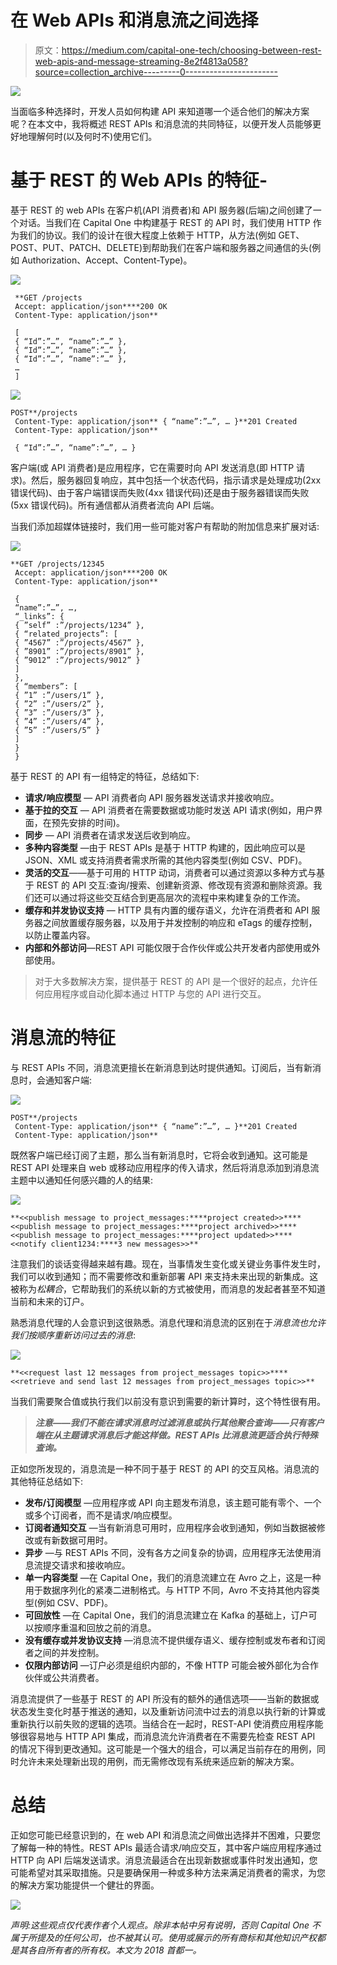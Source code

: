 # 在 Web APIs 和消息流之间选择

> 原文：<https://medium.com/capital-one-tech/choosing-between-rest-web-apis-and-message-streaming-8e2f4813a058?source=collection_archive---------0----------------------->

![](img/a7ce622f4b1c2a986959009f476a1487.png)

当面临多种选择时，开发人员如何构建 API 来知道哪一个适合他们的解决方案呢？在本文中，我将概述 REST APIs 和消息流的共同特征，以便开发人员能够更好地理解何时(以及何时不)使用它们。

# **基于 REST 的 Web APIs 的特征-**

基于 REST 的 web APIs 在客户机(API 消费者)和 API 服务器(后端)之间创建了一个对话。当我们在 Capital One 中构建基于 REST 的 API 时，我们使用 HTTP 作为我们的协议。我们的设计在很大程度上依赖于 HTTP，从方法(例如 GET、POST、PUT、PATCH、DELETE)到帮助我们在客户端和服务器之间通信的头(例如 Authorization、Accept、Content-Type)。

![](img/449157788a777b3472047b411289a4e7.png)

```
 **GET /projects
 Accept: application/json****200 OK
 Content-Type: application/json**

 [
 { “Id”:”…”, “name”:”…” },
 { “Id”:”…”, “name”:”…” },
 { “Id”:”…”, “name”:”…” },
 …
 ]
```

![](img/26e33b796d5bff1c55e51628a829b3b2.png)

```
POST**/projects
 Content-Type: application/json** { “name”:”…”, … }**201 Created
 Content-Type: application/json**

 { “Id”:”…”, “name”:”…”, … }
```

客户端(或 API 消费者)是应用程序，它在需要时向 API 发送消息(即 HTTP 请求)。然后，服务器回复响应，其中包括一个状态代码，指示请求是处理成功(2xx 错误代码)、由于客户端错误而失败(4xx 错误代码)还是由于服务器错误而失败(5xx 错误代码)。所有通信都从消费者流向 API 后端。

当我们添加超媒体链接时，我们用一些可能对客户有帮助的附加信息来扩展对话:

![](img/417d5053276dd3f3ed6e852f9a240a4d.png)

```
**GET /projects/12345
 Accept: application/json****200 OK
 Content-Type: application/json**

 { 
 “name”:”…”, …,
 “_links”: {
 { ”self” :”/projects/1234” }, 
 { “related_projects”: [
 { ”4567” :”/projects/4567” }, 
 { ”8901” :”/projects/8901” }, 
 { ”9012” :”/projects/9012” } 
 ] 
 }, 
 { “members”: [
 { ”1” :”/users/1” }, 
 { ”2” :”/users/2” }, 
 { ”3” :”/users/3” }, 
 { ”4” :”/users/4” }, 
 { ”5” :”/users/5” } 
 ] 
 }
 }
```

基于 REST 的 API 有一组特定的特征，总结如下:

*   **请求/响应模型** — API 消费者向 API 服务器发送请求并接收响应。
*   **基于拉的交互** — API 消费者在需要数据或功能时发送 API 请求(例如，用户界面，在预先安排的时间)。
*   **同步** — API 消费者在请求发送后收到响应。
*   **多种内容类型** —由于 REST APIs 是基于 HTTP 构建的，因此响应可以是 JSON、XML 或支持消费者需求所需的其他内容类型(例如 CSV、PDF)。
*   **灵活的交互**——基于可用的 HTTP 动词，消费者可以通过资源以多种方式与基于 REST 的 API 交互:查询/搜索、创建新资源、修改现有资源和删除资源。我们还可以通过将这些交互结合到更高层次的流程中来构建复杂的工作流。
*   **缓存和并发协议支持** — HTTP 具有内置的缓存语义，允许在消费者和 API 服务器之间放置缓存服务器，以及用于并发控制的响应和 eTags 的缓存控制，以防止覆盖内容。
*   **内部和外部访问**—REST API 可能仅限于合作伙伴或公共开发者内部使用或外部使用。

> 对于大多数解决方案，提供基于 REST 的 API 是一个很好的起点，允许任何应用程序或自动化脚本通过 HTTP 与您的 API 进行交互。

# **消息流的特征**

与 REST APIs 不同，消息流更擅长在新消息到达时提供通知。订阅后，当有新消息时，会通知客户端:

![](img/84916437b764bfab65e588e1a25681f7.png)

```
POST**/projects
 Content-Type: application/json** { “name”:”…”, … }**201 Created
 Content-Type: application/json** 
```

既然客户端已经订阅了主题，那么当有新消息时，它将会收到通知。这可能是 REST API 处理来自 web 或移动应用程序的传入请求，然后将消息添加到消息流主题中以通知任何感兴趣的人的结果:

![](img/40c1e678a79e12a116bb65c4e94d31f8.png)

```
**<<publish message to project_messages:****project created>>****<<publish message to project_messages:****project archived>>****<<publish message to project_messages:****project updated>>****<<notify client1234:****3 new messages>>**
```

注意我们的谈话变得越来越有趣。现在，当事情发生变化或关键业务事件发生时，我们可以收到通知；而不需要修改和重新部署 API 来支持未来出现的新集成。这被称为*松耦合*，它帮助我们的系统以新的方式被使用，而消息的发起者甚至不知道当前和未来的订户。

熟悉消息代理的人会意识到这很熟悉。消息代理和消息流的区别在于*消息流也允许我们按顺序重新访问过去的消息*:

![](img/d7c6f793a77815eeda70e7fa90347afa.png)

```
**<<request last 12 messages from project_messages topic>>****<<retrieve and send last 12 messages from project_messages topic>>**
```

当我们需要聚合值或执行我们以前没有意识到需要的新计算时，这个特性很有用。

> ***注意——我们不能在请求消息时过滤消息或执行其他聚合查询——只有客户端在从主题请求消息后才能这样做。REST APIs 比消息流更适合执行特殊查询。***

正如您所发现的，消息流是一种不同于基于 REST 的 API 的交互风格。消息流的其他特征总结如下:

*   **发布/订阅模型** —应用程序或 API 向主题发布消息，该主题可能有零个、一个或多个订阅者，而不是请求/响应模型。
*   **订阅者通知交互** —当有新消息可用时，应用程序会收到通知，例如当数据被修改或有新数据可用时。
*   **异步** —与 REST APIs 不同，没有各方之间复杂的协调，应用程序无法使用消息流提交请求和接收响应。
*   **单一内容类型** —在 Capital One，我们的消息流建立在 Avro 之上，这是一种用于数据序列化的紧凑二进制格式。与 HTTP 不同，Avro 不支持其他内容类型(例如 CSV、PDF)。
*   **可回放性** —在 Capital One，我们的消息流建立在 Kafka 的基础上，订户可以按顺序重温和回放之前的消息。
*   **没有缓存或并发协议支持** —消息流不提供缓存语义、缓存控制或发布者和订阅者之间的并发控制。
*   **仅限内部访问** —订户必须是组织内部的，不像 HTTP 可能会被外部化为合作伙伴或公共消费者。

消息流提供了一些基于 REST 的 API 所没有的额外的通信选项——当新的数据或状态发生变化时基于推送的通知，以及重新访问流中过去的消息以执行新的计算或重新执行以前失败的逻辑的选项。当结合在一起时，REST-API 使消费应用程序能够很容易地与 HTTP API 集成，而消息流允许消费者在不需要先检查 REST API 的情况下得到更改通知。这可能是一个强大的组合，可以满足当前存在的用例，同时允许未来处理新出现的用例，而无需修改现有系统来适应新的解决方案。

# **总结**

正如您可能已经意识到的，在 web API 和消息流之间做出选择并不困难，只要您了解每一种的特性。REST APIs 最适合请求/响应交互，其中客户端应用程序通过 HTTP 向 API 后端发送请求。消息流最适合在出现新数据或事件时发出通知，您可能希望对其采取措施。只是要确保用一种或多种方法来满足消费者的需求，为您的解决方案功能提供一个健壮的界面。

[![](img/c6c5bb1f3967049ba012aebf5757e08d.png)](https://medium.com/capital-one-tech/api/home)

*声明:这些观点仅代表作者个人观点。除非本帖中另有说明，否则 Capital One 不属于所提及的任何公司，也不被其认可。使用或展示的所有商标和其他知识产权都是其各自所有者的所有权。本文为 2018 首都一。*